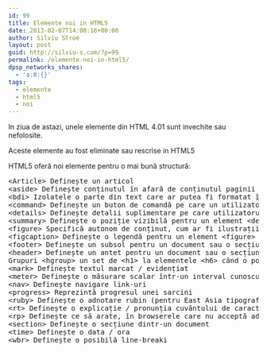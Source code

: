```yaml
---
id: 99
title: Elemente noi in HTML5
date: 2013-02-07T14:00:16+00:00
author: Silviu Stroe
layout: post
guid: http://silviu-s.com/?p=99
permalink: /elemente-noi-in-html5/
dpsp_networks_shares:
  - 'a:0:{}'
tags:
  - elemente
  - html5
  - noi
---
```

In ziua de astazi, unele elemente din HTML 4.01 sunt invechite sau nefolosite.
  
Aceste elemente au fost eliminate sau rescrise in HTML5
  
HTML5 oferă noi elemente pentru o mai bună structură:

<pre class="brush: php; title: ; notranslate" title="">&lt;Article&gt; Definește un articol
&lt;aside&gt; Definește conținutul în afară de conținutul paginii
&lt;bdi&gt; Izolatele o parte din text care ar putea fi formatat într-o direcție diferită față de restul textului afara ei
&lt;command&gt; Definește un buton de comandă pe care un utilizator poate invoca
&lt;details&gt; Definește detalii suplimentare pe care utilizatorul poate vizualiza sau a ascunde
&lt;summary&gt; Definește o poziție vizibilă pentru un element &lt;details&gt;
&lt;figure&gt; Specifică autonom de conținut, cum ar fi ilustrații, diagrame, fotografii, listele de coduri, etc
&lt;figcaption&gt; Definește o legendă pentru un element &lt;figure&gt;
&lt;footer&gt; Definește un subsol pentru un document sau o secțiune
&lt;header&gt; Definește un antet pentru un document sau o secțiune
Grupuri &lt;hgroup&gt; un set de &lt;h1&gt; la elementele &lt;h6&gt; când o poziție a mai multe niveluri
&lt;mark&gt; Definește textul marcat / evidențiat
&lt;meter&gt; Definește o măsurare scalar într-un interval cunoscut (un indicator de)
&lt;nav&gt; Definește navigare link-uri
&lt;progress&gt; Reprezintă progresul unei sarcini
&lt;ruby&gt; Definește o adnotare rubin (pentru East Asia tipografie)
&lt;rt&gt; Definește o explicație / pronunția cuvântului de caractere (pentru East Asia tipografie)
&lt;rp&gt; Definește ce să arate, în browserele care nu acceptă adnotări rubin
&lt;section&gt; Definește o secțiune dintr-un document
&lt;time&gt; Definește o data / ora
&lt;wbr&gt; Definește o posibilă line-breaki
</pre>